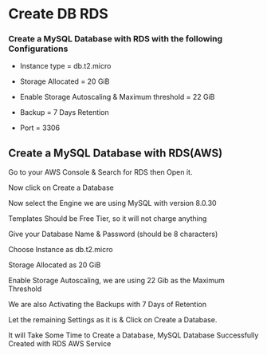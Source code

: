# Create DB RDS

### Create a MySQL Database with RDS with the following Configurations

*   Instance type = db.t2.micro
    
*   Storage Allocated = 20 GiB
    
*   Enable Storage Autoscaling & Maximum threshold = 22 GiB
    
*   Backup = 7 Days Retention
    
*   Port = 3306
    

## Create a MySQL Database with RDS(AWS)

Go to your AWS Console & Search for RDS then Open it.  

Now click on Create a Database

Now select the Engine we are using MySQL with version 8.0.30

Templates Should be Free Tier, so it will not charge anything  

Give your Database Name & Password (should be 8 characters)

Choose Instance as db.t2.micro  

Storage Allocated as 20 GiB  

Enable Storage Autoscaling, we are using 22 Gib as the Maximum Threshold  

We are also Activating the Backups with 7 Days of Retention  

Let the remaining Settings as it is & Click on Create a Database.

It will Take Some Time to Create a Database, MySQL Database Successfully Created with RDS AWS Service